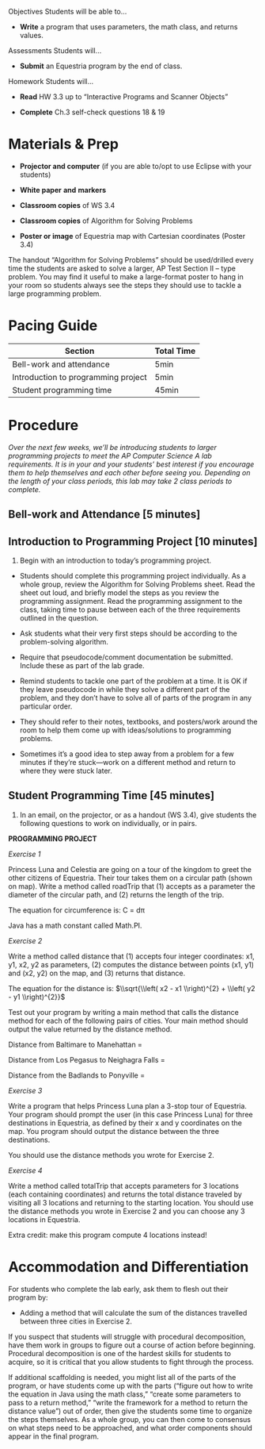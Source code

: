 Objectives Students will be able to…

-   **Write** a program that uses parameters, the math class, and returns values.

Assessments Students will...

-   **Submit** an Equestria program by the end of class.

Homework Students will...

-   **Read** HW 3.3 up to “Interactive Programs and Scanner Objects”

-   **Complete** Ch.3 self-check questions 18 & 19

Materials & Prep
================

-   **Projector and computer** (if you are able to/opt to use Eclipse with your students)

-   **White paper** **and** **markers**

-   **Classroom copies** of WS 3.4

-   **Classroom copies** of Algorithm for Solving Problems

-   **Poster or image** of Equestria map with Cartesian coordinates (Poster 3.4)

The handout “Algorithm for Solving Problems” should be used/drilled every time the students are asked to solve a larger, AP Test Section II – type problem. You may find it useful to make a large-format poster to hang in your room so students always see the steps they should use to tackle a large programming problem.

Pacing Guide
============

| Section                             | Total Time |
|-------------------------------------|------------|
| Bell-work and attendance            | 5min       |
| Introduction to programming project | 5min       |
| Student programming time            | 45min      |

Procedure
=========

*Over the next few weeks, we’ll be introducing students to larger programming projects to meet the AP Computer Science A lab requirements. It is in your and your students’ best interest if you encourage them to help themselves and each other before seeing you. Depending on the length of your class periods, this lab may take 2 class periods to complete.*

Bell-work and Attendance \[5 minutes\]
--------------------------------------

Introduction to Programming Project \[10 minutes\]
--------------------------------------------------

1. Begin with an introduction to today’s programming project.

-   Students should complete this programming project individually. As a whole group, review the Algorithm for Solving Problems sheet. Read the sheet out loud, and briefly model the steps as you review the programming assignment. Read the programming assignment to the class, taking time to pause between each of the three requirements outlined in the question.

-   Ask students what their very first steps should be according to the problem-solving algorithm.

-   Require that pseudocode/comment documentation be submitted. Include these as part of the lab grade.

-   Remind students to tackle one part of the problem at a time. It is OK if they leave pseudocode in while they solve a different part of the problem, and they don’t have to solve all of parts of the program in any particular order.

-   They should refer to their notes, textbooks, and posters/work around the room to help them come up with ideas/solutions to programming problems.

-   Sometimes it’s a good idea to step away from a problem for a few minutes if they’re stuck—work on a different method and return to where they were stuck later.

Student Programming Time \[45 minutes\]
---------------------------------------

1. In an email, on the projector, or as a handout (WS 3.4), give students the following questions to work on individually, or in pairs.

**PROGRAMMING PROJECT**

*Exercise 1*

Princess Luna and Celestia are going on a tour of the kingdom to greet the other citizens of Equestria. Their tour takes them on a circular path (shown on map). Write a method called roadTrip that (1) accepts as a parameter the diameter of the circular path, and (2) returns the length of the trip.

The equation for circumference is: C = dπ

Java has a math constant called Math.PI.

*Exercise 2*

Write a method called distance that (1) accepts four integer coordinates: x1, y1, x2, y2 as parameters, (2) computes the distance between points (x1, y1) and (x2, y2) on the map, and (3) returns that distance.

The equation for the distance is: $\\sqrt{\\left( x2 - x1 \\right)^{2} + \\left( y2 - y1 \\right)^{2}}$

Test out your program by writing a main method that calls the distance method for each of the following pairs of cities. Your main method should output the value returned by the distance method.

Distance from Baltimare to Manehattan =

Distance from Los Pegasus to Neighagra Falls =

Distance from the Badlands to Ponyville =

*Exercise 3*

Write a program that helps Princess Luna plan a 3-stop tour of Equestria. Your program should prompt the user (in this case Princess Luna) for three destinations in Equestria, as defined by their x and y coordinates on the map. You program should output the distance between the three destinations.

You should use the distance methods you wrote for Exercise 2.

*Exercise 4*

Write a method called totalTrip that accepts parameters for 3 locations (each containing coordinates) and returns the total distance traveled by visiting all 3 locations and returning to the starting location. You should use the distance methods you wrote in Exercise 2 and you can choose any 3 locations in Equestria.

Extra credit: make this program compute 4 locations instead!

Accommodation and Differentiation
=================================

For students who complete the lab early, ask them to flesh out their program by:

-   Adding a method that will calculate the sum of the distances travelled between three cities in Exercise 2.

If you suspect that students will struggle with procedural decomposition, have them work in groups to figure out a course of action before beginning. Procedural decomposition is one of the hardest skills for students to acquire, so it is critical that you allow students to fight through the process.

If additional scaffolding is needed, you might list all of the parts of the program, or have students come up with the parts (“figure out how to write the equation in Java using the math class,” “create some parameters to pass to a return method,” “write the framework for a method to return the distance value”) out of order, then give the students some time to organize the steps themselves. As a whole group, you can then come to consensus on what steps need to be approached, and what order components should appear in the final program.
